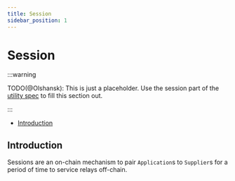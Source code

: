 ```yaml
---
title: Session
sidebar_position: 1
---
```


# Session <!-- omit in toc -->

:::warning

TODO(@Olshansk): This is just a placeholder. Use the session part of the [utility spec](https://github.com/pokt-network/pocket-network-protocol/tree/main/utility) to fill this section out.

:::

- [Introduction](#introduction)

## Introduction

Sessions are an on-chain mechanism to pair `Application`s to `Supplier`s for a
period of time to service relays off-chain.
